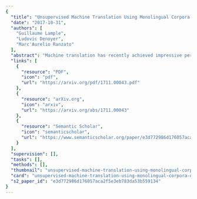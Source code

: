 ```yaml
---
{
  "title": "Unsupervised Machine Translation Using Monolingual Corpora Only",
  "date": "2017-10-31",
  "authors": [
    "Guillaume Lample",
    "Ludovic Denoyer",
    "Marc'Aurelio Ranzato"
  ],
  "abstract": "Machine translation has recently achieved impressive performance thanks to recent advances in deep learning and the availability of large-scale parallel corpora. There have been numerous attempts to extend these successes to low-resource language pairs, yet requiring tens of thousands of parallel sentences. In this work, we take this research direction to the extreme and investigate whether it is possible to learn to translate even without any parallel data. We propose a model that takes sentences from monolingual corpora in two different languages and maps them into the same latent space. By learning to reconstruct in both languages from this shared feature space, the model effectively learns to translate without using any labeled data. We demonstrate our model on two widely used datasets and two language pairs, reporting BLEU scores up to 32.8, without using even a single parallel sentence at training time.",
  "links": [
    {
      "resource": "PDF",
      "icon": "pdf",
      "url": "https://arxiv.org/pdf/1711.00043.pdf"
    },
    {
      "resource": "arXiv.org",
      "icon": "arxiv",
      "url": "https://arxiv.org/abs/1711.00043"
    },
    {
      "resource": "Semantic Scholar",
      "icon": "semanticscholar",
      "url": "https://www.semanticscholar.org/paper/e3d772986d176057aca2f5e3eb783da53b559134"
    }
  ],
  "supervision": [],
  "tasks": [],
  "methods": [],
  "thumbnail": "unsupervised-machine-translation-using-monolingual-corpora-only-thumb.jpg",
  "card": "unsupervised-machine-translation-using-monolingual-corpora-only-card.jpg",
  "s2_paper_id": "e3d772986d176057aca2f5e3eb783da53b559134"
}
---
```


